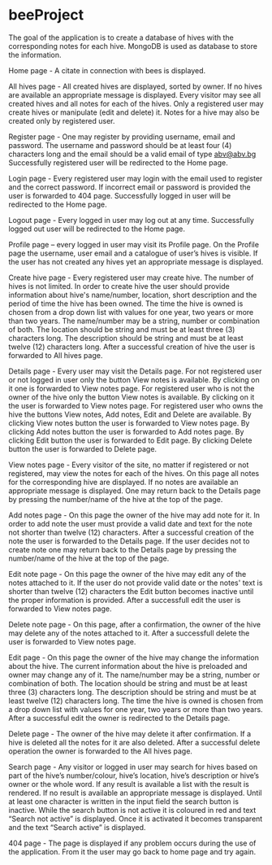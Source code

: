 ﻿# beeProject

The goal of the application is to create a database of hives with the corresponding notes for each hive. MongoDB is used as database to store the information.

Home page - 
A citate in connection with bees is displayed.

All hives page - 
All created hives are displayed, sorted by owner. If no hives are available an appropriate message is displayed.
Every visitor may see all created hives and all notes for each of the hives. Only a registered user may create hives or manipulate (edit and delete) it. Notes for a hive may also be created only by registered user.

Register page - 
One may register by providing username, email and password. The username and password should be at least four (4) characters long and the email should be a valid email of type abv@abv.bg
Successfully registered user will be redirected to the Home page.

Login page - 
Every registered user may login with the email used to register and the correct password. If incorrect email or password is provided the user is forwarded to 404 page.
Successfully logged in user will be redirected to the Home page.

Logout page - 
Every logged in user may log out at any time.
Successfully logged out user will be redirected to the Home page.

Profile page – every logged in user may visit its Profile page. On the Profile page the username, user email and a catalogue of user’s hives is visible. If the user has not created any hives yet an appropriate message is displayed.

Create hive page - 
Every registered user may create hive. The number of hives is not limited.
In order to create hive the user should provide information about hive's name/number, location, short description and the period of time the hive has been owned. The time the hive is owned is chosen from a drop down list with values for one year, two years or more than two years. The name/number may be a string, number or combination of both. The location should be string and must be at least three (3) characters long. The description should be string and must be at least twelve (12) characters long.
After a successful creation of hive the user is forwarded to All hives page.

Details page - 
Every user may visit the Details page.
For not registered user or not logged in user only the button View notes is available. By clicking on it one is forwarded to View notes page. 
For registered user who is not the owner of the hive only the button View notes is available. By clicking on it the user is forwarded to View notes page.
For registered user who owns the hive the buttons View notes, Add notes, Edit and Delete are available. By clicking View notes button the user is forwarded to View notes page. By clicking Add notes button the user is forwarded to Add notes page. By clicking Edit button the user is forwarded to Edit page. By clicking Delete button the user is forwarded to Delete page.

View notes page - 
Every visitor of the site, no matter if registered or not registered, may view the notes for each of the hives. On this page all notes for the corresponding hive are displayed. If no notes are available an appropriate message is displayed.
One may return back to the Details page by pressing the number/name of the hive at the top of the page.

Add notes page - 
On this page the owner of the hive may add note for it. In order to add note the user must provide a valid date and text for the note not shorter than twelve (12) characters. After a successful creation of the note the user is forwarded to the Details page.
If the user decides not to create note one may return back to the Details page by pressing the number/name of the hive at the top of the page.

Edit note page - On this page the owner of the hive may edit any of the notes attached to it. If the user do not provide valid date or the notes' text is shorter than twelve (12) characters the Edit button becomes inactive until the proper information is provided. After a successfull edit the user is forwarded to View notes page.

Delete note page - On this page, after a confirmation, the owner of the hive may delete any of the notes attached to it. After a successfull delete the user is forwarded to View notes page.

Edit page - 
On this page the owner of the hive may change the information about the hive. The current information about the hive is preloaded and owner may change any of it.
The name/number may be a string, number or combination of both. The location should be string and must be at least three (3) characters long. The description should be string and must be at least twelve (12) characters long. The time the hive is owned is chosen from a drop down list with values for one year, two years or more than two years.
After a successful edit the owner is redirected to the Details page.

Delete page - 
The owner of the hive may delete it after confirmation.
If a hive is deleted all the notes for it are also deleted.
After a successful delete operation the owner is forwarded to the All hives page.

Search page - 
Any visitor or logged in user may search for hives based on part of the hive’s number/colour, hive’s location, hive’s description or hive’s owner or the whole word. If any result is available a list with the result is rendered. If no result is available an appropriate message is displayed. Until at least one character is written in the input field the search button is inactive. While the search button is not active it is coloured in red and text “Search not active” is displayed. Once it is activated it becomes transparent and the text “Search active” is displayed.

404 page - 
The page is displayed if any problem occurs during the use of the application. From it the user may go back to home page and try again.
